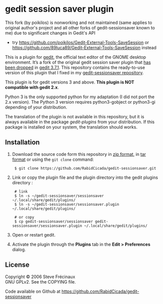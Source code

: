 ﻿# gedit session saver plugin
This fork (by poikilos) is nonworking and not maintained (same applies to original author's project and all other forks of gedit-sessionsaver known to me) due to significant changes in Gedit's API
- try <https://github.com/poikilos/Gedit-External-Tools-SaveSession> or <https://github.com/89luca89/Gedit-External-Tools-SaveSession> instead

This is a plugin for [gedit][1], the official text editor of the GNOME desktop environment. It’s a fork of the original gedit session saver plugin that [has been dropped][2] in [gedit 3.7.1][3]. This repository contains the ready-to-use version of this plugin that I fixed in my [gedit-sessionsaver repository][4].

This plugin is for gedit versions 3 and above. **This plugin is NOT compatible with gedit 2.x**.

Python 3 is the only supported python for my adaptation (I did not port the 2.x version). The Python 3 version requires python3-gobject or python3-gi depending of your distribution.

The translation of the plugin is not available in this repository, but it is always available in the package _gedit-plugins_ from your distribution. If this package is installed on your system, the translation should works.

[1]: https://projects.gnome.org/gedit/ "gedit text editor"
[2]: https://git.gnome.org/browse/gedit-plugins/commit/?id=7abf46cf9c6e3f12798e813ffeac28e3594167f0 "commit of the drop of the session saver plugin"
[3]: https://git.gnome.org/browse/gedit-plugins/commit/?id=b4b1601b8bc21c43db7b0142ace22040a24b31d2 "commit of the gedit-plugins 3.7.1 release"
[4]: https://github.com/RabidCicada/gedit-sessionsaver "sessionsaver-plugin branch in my gedit-plugins repository"


## Installation

1. Download the source code form this repository in [zip format](https://github.com/RabidCicada/gedit-sessionsaver/zipball/master), in [tar format](https://github.com/RabidCicada/gedit-sessionsaver/tarball/master) or using the `git clone` command:

        $ git clone https://github.com/RabidCicada/gedit-sessionsaver.git

2. Link or copy the plugin file and the plugin directory into the gedit plugins directory :

        # link
        $ ln -s ~/gedit-sessionsaver/sessionsaver ~/.local/share/gedit/plugins/
        $ ln -s ~/gedit-sessionsaver/sessionsaver.plugin ~/.local/share/gedit/plugins/
        
        # or copy 
        $ cp gedit-sessionsaver/sessionsaver gedit-sessionsaver/sessionsaver.plugin ~/.local/share/gedit/plugins/

3. Open or restart gedit.
4. Activate the plugin through the **Plugins** tab in the **Edit > Preferences** dialog.

## License

Copyright © 2006 Steve Frécinaux  
GNU GPLv2. See the COPYING file.

Code available on Github at https://github.com/RabidCicada/gedit-sessionsaver
